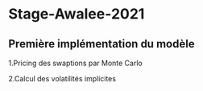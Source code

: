 # Stage-Awalee-2021

## Première implémentation du modèle 
 1.Pricing des swaptions par Monte Carlo
 
 2.Calcul des volatilités implicites
